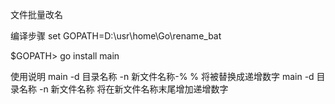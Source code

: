 文件批量改名


编译步骤
set GOPATH=D:\usr\home\Go\rename_bat

$GOPATH> go install main

使用说明
main -d 目录名称 -n 新文件名称-%
% 将被替换成递增数字
main -d 目录名称 -n 新文件名称
将在新文件名称末尾增加递增数字